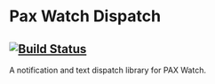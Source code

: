 Pax Watch Dispatch
=============================
[![Build Status](https://travis-ci.org/paxwatch/dispatch.svg)](https://travis-ci.org/paxwatch/dispatch)
-------------
A notification and text dispatch library for PAX Watch.
